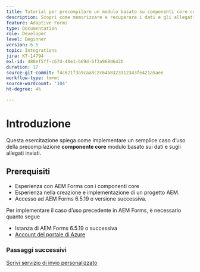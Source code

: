 ```yaml
---
title: Tutorial per precompilare un modulo basato su componenti core con dati e allegati
description: Scopri come memorizzare e recuperare i dati e gli allegati dei moduli adattivi dall’account di archiviazione Azure.
feature: Adaptive Forms
type: Documentation
role: Developer
level: Beginner
version: 6.5
topic: Integrations
jira: KT-14794
exl-id: 488ef5ff-c67d-40e1-b69d-6f2a968d642b
duration: 17
source-git-commit: f4c621f3a9caa8c2c64b8323312343fe421a5aee
workflow-type: tm+mt
source-wordcount: '104'
ht-degree: 4%

---
```


# Introduzione

Questa esercitazione spiega come implementare un semplice caso d’uso della precompilazione **componente core** modulo basato sui dati e sugli allegati inviati.

## Prerequisiti

* Esperienza con AEM Forms con i componenti core
* Esperienza nella creazione e implementazione di un progetto AEM.
* Accesso ad AEM Forms 6.5.19 o versione successiva.

Per implementare il caso d’uso precedente in AEM Forms, è necessario quanto segue

* Istanza di AEM Forms 6.5.19 o successiva
* [Account del portale di Azure](https://portal.azure.com/)


### Passaggi successivi

[Scrivi servizio di invio personalizzato](./create-custom-submit.md)
